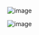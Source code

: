 ![image](https://github.com/user-attachments/assets/df724d53-b5fe-47a1-b406-9a4cf9155c63)


![image](https://github.com/user-attachments/assets/f1af69a0-b433-481a-a1cb-446ed4a96051)
